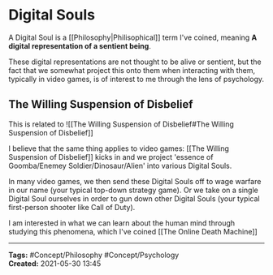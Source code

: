 # Digital Souls
A Digital Soul is a [[Philosophy|Philisophical]] term I've coined, meaning 
**A digital representation of a sentient being**.

These digital representations are not thought to be alive or sentient, but the fact that we somewhat project this onto them when interacting with them, typically in video games, is of  interest to me through the lens of psychology.

## The Willing Suspension of Disbelief
This is related to
![[The Willing Suspension of Disbelief#The Willing Suspension of Disbelief]]

I believe that the same thing applies to video games: [[The Willing Suspension of Disbelief]] kicks in and we project 'essence of Goomba/Enemey Soldier/Dinosaur/Alien' into various Digital Souls.

In many video games, we then send these Digital Souls off to wage warfare in our name (your typical top-down strategy game). Or we take on a single Digital Soul ourselves in order to gun down other Digital Souls (your typical first-person shooter like Call of Duty).

I am interested in what we can learn about the human mind through studying this phenomena, which I've coined [[The Online Death Machine]]

---
**Tags:** #Concept/Philosophy #Concept/Psychology  
**Created:** 2021-05-30  13:45